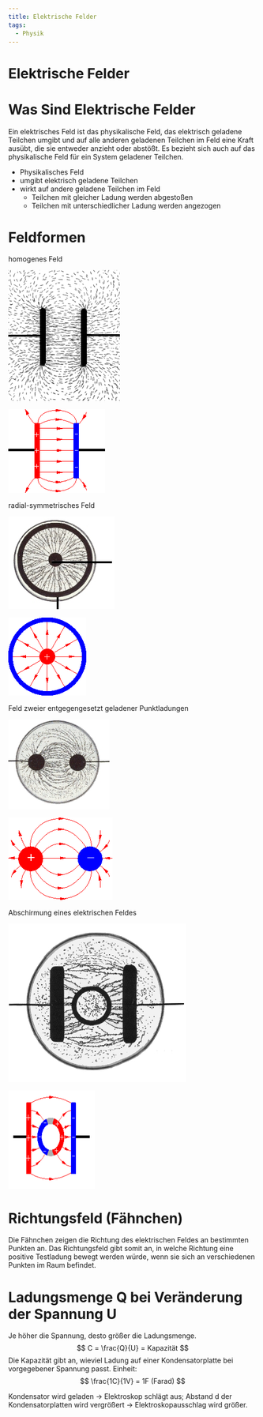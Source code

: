 ```yaml
---
title: Elektrische Felder
tags:
  - Physik
---
```

# Elektrische Felder

# Was Sind Elektrische Felder

Ein elektrisches Feld ist das physikalische Feld, das elektrisch geladene Teilchen umgibt und auf alle anderen geladenen Teilchen im Feld eine Kraft ausübt, die sie entweder anzieht oder abstößt. Es bezieht sich auch auf das physikalische Feld für ein System geladener Teilchen.

- Physikalisches Feld
- umgibt elektrisch geladene Teilchen
- wirkt auf andere geladene Teilchen im Feld
    - Teilchen mit gleicher Ladung werden abgestoßen
    - Teilchen mit unterschiedlicher Ladung werden angezogen

# Feldformen

homogenes Feld

![feld_homogen2_ladungenmittel_gru.jpg](./Elektrische_Felder/feld_homogen2_ladungenmittel_gru.jpg)

![feld_homogen03_ladungenmittel_gru.gif](./Elektrische_Felder/feld_homogen03_ladungenmittel_gru.gif)

radial-symmetrisches Feld

![feld_radial1_ladungenmittel_gru.jpg](./Elektrische_Felder/feld_radial1_ladungenmittel_gru.jpg)

![feld_radial3_ladungenmittel_gru.gif](./Elektrische_Felder/feld_radial3_ladungenmittel_gru.gif)

Feld zweier entgegengesetzt geladener Punktladungen

![feld_zw_punkt_ladungenmittel_gru.jpg](./Elektrische_Felder/feld_zw_punkt_ladungenmittel_gru.jpg)

![feld_2_punkt_ladungenmittel_gru.png](./Elektrische_Felder/feld_2_punkt_ladungenmittel_gru.png)

Abschirmung eines elektrischen Feldes

![feld_abschirm1_ladungenmittel_gru.jpg](./Elektrische_Felder/feld_abschirm1_ladungenmittel_gru.jpg)

![Untitled](./Elektrische_Felder/Untitled.png)

# Richtungsfeld (Fähnchen)

Die Fähnchen zeigen die Richtung des elektrischen Feldes an bestimmten Punkten an. Das Richtungsfeld gibt somit an, in welche Richtung eine positive Testladung bewegt werden würde, wenn sie sich an verschiedenen Punkten im Raum befindet.

# Ladungsmenge Q bei Veränderung der Spannung U

Je höher die Spannung, desto größer die Ladungsmenge.
$$ C = \frac{Q}{U} = Kapazität $$
Die Kapazität gibt an, wieviel Ladung auf einer Kondensatorplatte bei vorgegebener Spannung passt.
Einheit: $$ \frac{1C}{1V} = 1F (Farad) $$

Kondensator wird geladen → Elektroskop schlägt aus;
Abstand d der Kondensatorplatten wird vergrößert → Elektroskopausschlag wird größer.